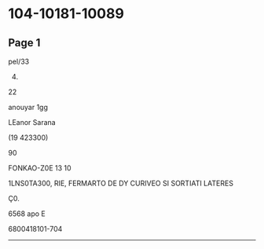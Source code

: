 # 104-10181-10089

## Page 1

pel/33

4.

22

anouyar 1gg

LEanor Sarana

(19 423300)

90

FONKAO-Z0E 13 10

1LNS0TA300, RIE, FERMARTO DE DY CURIVEO SI SORTIATI LATERES

Ç0.

6568 apo E

6800418101-704

---

